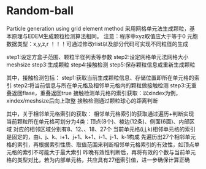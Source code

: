 # Random-ball
Particle generation using grid element method
采用网格单元法生成颗粒，基本原理与EDEM生成颗粒检测算法相同。
注意：程序中xyz取值应大于等于0
元胞数据类型：x,y,z,r
！！！可通过修改rlist以及部分代码可实现不同粒径的生成

step1:设定方盒子范围、颗粒半径列表等参数
step2:设定网格单元法网格大小meshsize
step3:生成颗粒
step4:接触检测
step5:保存颗粒信息或重新生成颗粒

其中，接触检测包括：
step1:获取当前生成颗粒信息、存储位置即所在单元格的索引
step2:将当前信息与所在单元格及相邻单元格内的颗粒做接触检测
step3:无重叠返回flase，重叠返回true
接触检测单元格的索引获取：以xindex为例，xindex/meshsize后向上取整
接触检测通过颗粒球心的距离判断

其中，关于相邻单元格索引的获取：
相邻单元格索引的获取通过遍历+判断实现
当前颗粒所在单元格可划分为4类：顶点(8个)、棱边(12条)、侧面(6面)、内部区域
对应的相邻区域分别有8、12、、18、27个
当前单元格(i,j,k)相邻单元格的索引是固定的，由i、j、k、i+1、j+1、k+1、i-1、j-1、k-1构成
先遍历出27个相邻单元格的索引，再根据索引性质、取值范围来判断相邻单元格索引的有效性，如顶点单元格的索引不可能大于最大索引
昨晚有效性判断后，再将有效的个数与当前单元格的类型对比，若为内部单元格，共应具有27组索引值，进一步确保计算正确
